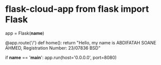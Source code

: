 # flask-cloud-app from flask import Flask

app = Flask(__name__)

@app.route('/')
def home():
    return "Hello, my name is ABDIFATAH SOANE AHMED, Registration Number: 23/07836 BSD"

if __name__ == '__main__':
    app.run(host='0.0.0.0', port=8080)
